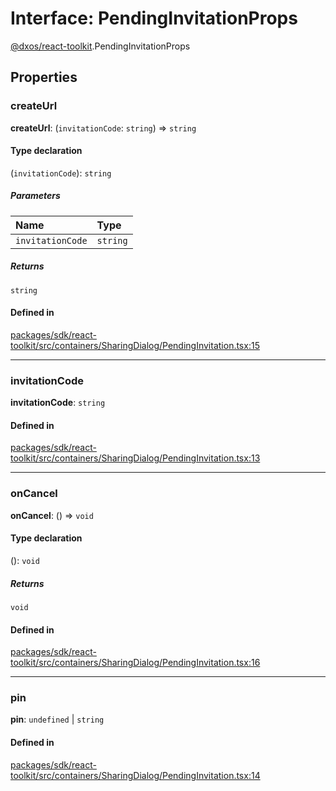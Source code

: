 # Interface: PendingInvitationProps

[@dxos/react-toolkit](../modules/dxos_react_toolkit.md).PendingInvitationProps

## Properties

### createUrl

 **createUrl**: (`invitationCode`: `string`) => `string`

#### Type declaration

(`invitationCode`): `string`

##### Parameters

| Name | Type |
| :------ | :------ |
| `invitationCode` | `string` |

##### Returns

`string`

#### Defined in

[packages/sdk/react-toolkit/src/containers/SharingDialog/PendingInvitation.tsx:15](https://github.com/dxos/dxos/blob/db8188dae/packages/sdk/react-toolkit/src/containers/SharingDialog/PendingInvitation.tsx#L15)

___

### invitationCode

 **invitationCode**: `string`

#### Defined in

[packages/sdk/react-toolkit/src/containers/SharingDialog/PendingInvitation.tsx:13](https://github.com/dxos/dxos/blob/db8188dae/packages/sdk/react-toolkit/src/containers/SharingDialog/PendingInvitation.tsx#L13)

___

### onCancel

 **onCancel**: () => `void`

#### Type declaration

(): `void`

##### Returns

`void`

#### Defined in

[packages/sdk/react-toolkit/src/containers/SharingDialog/PendingInvitation.tsx:16](https://github.com/dxos/dxos/blob/db8188dae/packages/sdk/react-toolkit/src/containers/SharingDialog/PendingInvitation.tsx#L16)

___

### pin

 **pin**: `undefined` \| `string`

#### Defined in

[packages/sdk/react-toolkit/src/containers/SharingDialog/PendingInvitation.tsx:14](https://github.com/dxos/dxos/blob/db8188dae/packages/sdk/react-toolkit/src/containers/SharingDialog/PendingInvitation.tsx#L14)
